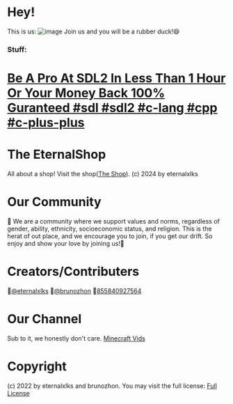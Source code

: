 # Hey! 
This is us:
![image](https://github.com/user-attachments/assets/ed3b9fc9-bbd7-4693-9c07-584602bcf9e4)
Join us and you will be a rubber duck!😄
### Stuff:
# [Be A Pro At SDL2 In Less Than 1 Hour Or Your Money Back 100% Guranteed #sdl #sdl2 #c-lang #cpp #c-plus-plus](https://github.com/The-EternalShop/learn-sdl2-in-1-hour-easy)

# The EternalShop

All about a shop! Visit the shop([The Shop](https://eternalxlks.github.io//EternalShop/)).
(c) 2024 by eternalxlks 

# Our Community
🍿 We are a community where we support values and norms, regardless of gender, ability, ethnicity, socioeconomic status, and religion. This is the herat of out place, and we encourage you to join, if you get our drift. So enjoy and show your love by joining us!🩷

# Creators/Contributers
🥇[@eternalxlks](https://github.com/eternalxlks)
🥈[@brunozhon](https://github.com/brunozhon)
🥉[855840927564](https://github.com/855840927564)

# Our Channel
Sub to it, we honestly don't care.
[Minecraft Vids](https://www.youtube.com/@a_duck_plays_minecraft/videos)


# Copyright
(c) 2022 by eternalxlks and brunozhon. You may visit the full license:
[Full License](https://github.com/The-EternalShop/LICENSE/blob/main/README.md)
